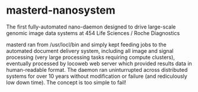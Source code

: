 # masterd-nanosystem
The first fully-automated nano-daemon designed to drive large-scale genomic image data systems at 454 Life Sciences / Roche Diagnostics

masterd ran from /usr/locl/bin and simply kept feeding jobs to the automated document delivery system, including all image and signal processing (very large processing tasks requiring compute clusters), eventually processed by locoweb web server which provided results data in human-readable format. The daemon ran uninturrupted across distributed systems for over 10 years without modification or failure (and rediculously low down time). The concept is too simple to fail!
